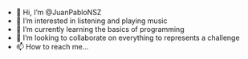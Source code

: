 - 👋 Hi, I’m @JuanPabloNSZ
- 👀 I’m interested in listening and playing music
- 🌱 I’m currently learning the basics of programming
- 💞️ I’m looking to collaborate on everything to represents a challenge
- 📫 How to reach me...

<!---
JuanPabloNSZ/JuanPabloNSZ is a ✨ special ✨ repository because its `README.md` (this file) appears on your GitHub profile.
You can click the Preview link to take a look at your changes.
--->

